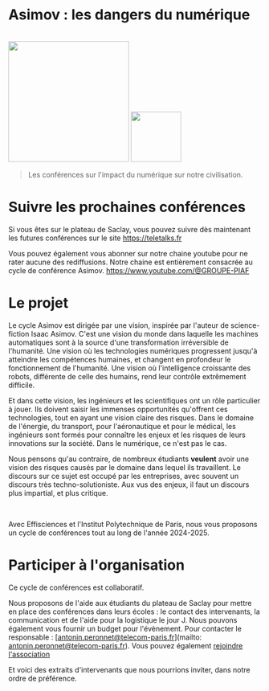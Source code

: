 # Asimov : les dangers du numérique

<br>

<img src="logo_asimov.png" class="d-block mx-auto" height="240em"/>
<img src="Logo-IP-Paris-carré-HD.png" class="d-block mx-auto" height="100em"/>

> Les conférences sur l'impact du numérique sur notre civilisation.

# Suivre les prochaines conférences

Si vous êtes sur le plateau de Saclay, vous pouvez suivre dès maintenant les futures conférences sur le site <https://teletalks.fr>

Vous pouvez également vous abonner sur notre chaine youtube pour ne rater aucune des rediffusions. Notre chaine est entièrement consacrée au cycle de conférence Asimov. <https://www.youtube.com/@GROUPE-PIAF>


# Le projet

Le cycle Asimov est dirigée par une vision, inspirée par l'auteur de science-fiction Isaac Asimov.
C'est une vision du monde dans laquelle les machines automatiques sont à la source d'une transformation irréversible de l'humanité. Une vision où les technologies numériques progressent jusqu'à atteindre les compétences humaines, et changent en profondeur le fonctionnement de l'humanité. Une vision où l'intelligence croissante des robots, différente de celle des humains, rend leur contrôle extrêmement difficile.

Et dans cette vision, les ingénieurs et les scientifiques ont un rôle particulier à jouer. Ils doivent saisir les immenses opportunités qu'offrent ces technologies, tout en ayant une vision claire des risques. Dans le domaine de l'énergie, du transport, pour l'aéronautique et pour le médical, les ingénieurs sont formés pour connaître les enjeux et les risques de leurs innovations sur la société. Dans le numérique, ce n'est pas le cas.

Nous pensons qu'au contraire, de nombreux étudiants **veulent** avoir une vision des risques causés par le domaine dans lequel ils travaillent. Le discours sur ce sujet est occupé par les entreprises, avec souvent un discours très techno-solutioniste. Aux vus des enjeux, il faut un discours plus impartial, et plus critique.

&nbsp;

Avec Effisciences et l'Institut Polytechnique de Paris, nous vous proposons un cycle de conférences tout au long de l'année 2024-2025.

# Participer à l'organisation

Ce cycle de conférences est collaboratif.

Nous proposons de l'aide aux étudiants du plateau de Saclay pour mettre en place des conférences dans leurs écoles : le contact des intervenants, la communication et de l'aide pour la logistique le jour J. Nous pouvons également vous fournir un budget pour l'évènement.
Pour contacter le responsable : [antonin.peronnet@telecom-paris.fr](mailto: antonin.peronnet@telecom-paris.fr). Vous pouvez également [rejoindre l'association](/contact.html)


Et voici des extraits d'intervenants que nous pourrions inviter, dans notre ordre de préférence.

